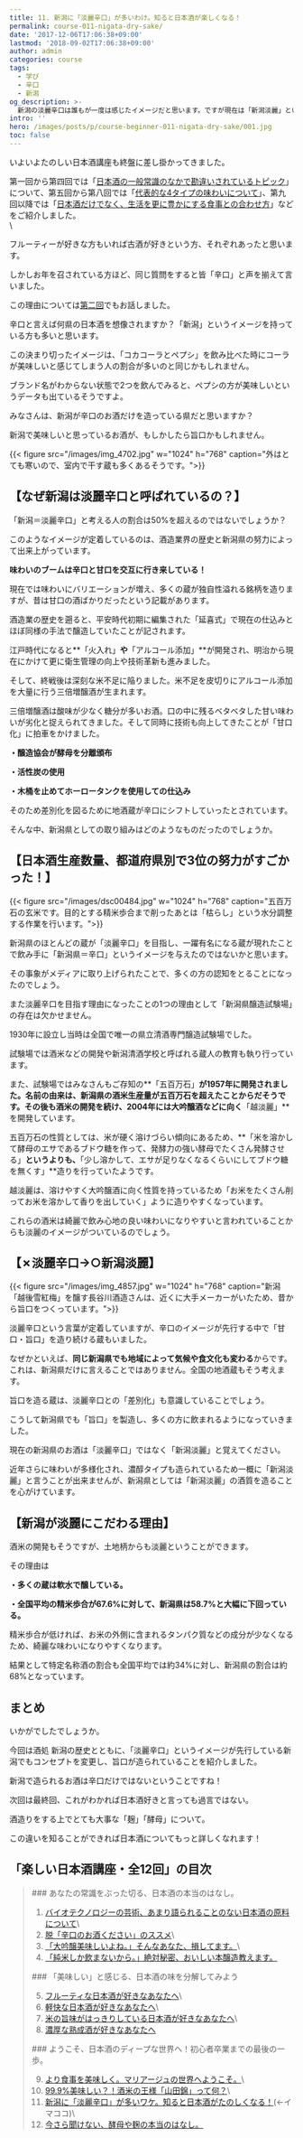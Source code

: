 ```yaml
---
title: 11. 新潟に「淡麗辛口」が多いわけ。知ると日本酒が楽しくなる！
permalink: course-011-nigata-dry-sake/
date: '2017-12-06T17:06:38+09:00'
lastmod: '2018-09-02T17:06:38+09:00'
author: admin
categories: course
tags:
  - 学び
  - 辛口
  - 新潟
og_description: >-
  新潟の淡麗辛口は誰もが一度は感じたイメージだと思います。ですが現在は「新潟淡麗」というコンセプトに変更しているのをご存知でしょうか。味わいにはブームがありました。辛口が映える時代もあれば、戦時中の米不足により甘口が人気の時代もありました。技術の発展とともに新潟のコンセプトも固まっていきます。人気の酒米「五百万石」や「越淡麗」の存在も欠かせません。実はそのサクセスストーリーの裏には「一本〆」などの存在があります。新潟が旨口も造る理由や酒造りが盛んな県として裏付けられるデータも公開しました。
intro: ''
hero: /images/posts/p/course-beginner-011-nigata-dry-sake/001.jpg
toc: false
---
```

いよいよたのしい日本酒講座も終盤に差し掛かってきました。

第一回から第四回では「[日本酒の一般常識のなかで勘違いされているトピック](https://lab.saketaku.com/p/course/#%E3%81%82%E3%81%AA%E3%81%9F%E3%81%AE%E5%B8%B8%E8%AD%98%E3%82%92%E3%81%B6%E3%81%A3%E3%81%9F%E5%88%87%E3%82%8B-%E6%97%A5%E6%9C%AC%E9%85%92%E3%81%AE%E6%9C%AC%E5%BD%93%E3%81%AE%E3%81%AF%E3%81%AA%E3%81%97)」について、第五回から第八回では「[代表的な4タイプの味わいについて](https://lab.saketaku.com/p/course/#%E7%BE%8E%E5%91%B3%E3%81%97%E3%81%84-%E3%81%A8%E6%84%9F%E3%81%98%E3%82%8B-%E6%97%A5%E6%9C%AC%E9%85%92%E3%81%AE%E5%91%B3%E3%82%92%E5%88%86%E8%A7%A3%E3%81%97%E3%81%A6%E3%81%BF%E3%82%88%E3%81%86)」、第九回以降では「[日本酒だけでなく、生活を更に豊かにする食事との合わせ方](https://lab.saketaku.com/p/course/#%E3%82%88%E3%81%86%E3%81%93%E3%81%9D-%E6%97%A5%E6%9C%AC%E9%85%92%E3%81%AE%E3%83%87%E3%82%A3%E3%83%BC%E3%83%97%E3%81%AA%E4%B8%96%E7%95%8C%E3%81%B8-%E5%88%9D%E5%BF%83%E8%80%85%E5%8D%92%E6%A5%AD%E3%81%BE%E3%81%A7%E3%81%AE%E6%9C%80%E5%BE%8C%E3%81%AE%E4%B8%80%E6%AD%A9)」などをご紹介しました。  \
  \

  <p>  <p/>

フルーティーが好きな方もいれば古酒が好きという方、それぞれあったと思います。

しかしお年を召されている方ほど、同じ質問をすると皆「辛口」と声を揃えて言いました。

この理由については[第二回](https://lab.saketaku.com/p/course-002-stop-asking-dry-type-of-sake/)でもお話しました。

辛口と言えば何県の日本酒を想像されますか？「新潟」というイメージを持っている方も多いと思います。

この決まり切ったイメージは、「コカコーラとペプシ」を飲み比べた時にコーラが美味しいと感じてしまう人の割合が多いのと同じかもしれません。

ブランド名がわからない状態で2つを飲んでみると、ペプシの方が美味しいというデータも出ているそうですよ。

みなさんは、新潟が辛口のお酒だけを造っている県だと思いますか？

新潟で美味しいと思っているお酒が、もしかしたら旨口かもしれません。

{{< figure src="/images/img_4702.jpg" w="1024" h="768" caption="外はとても寒いので、室内で干す蔵も多くあるそうです。">}}

## 【なぜ新潟は淡麗辛口と呼ばれているの？】

「新潟＝淡麗辛口」と考える人の割合は50%を超えるのではないでしょうか？

このようなイメージが定着しているのは、酒造業界の歴史と新潟県の努力によって出来上がっています。

**味わいのブームは辛口と甘口を交互に行き来している！**

現在では味わいにバリエーションが増え、多くの蔵が独自性溢れる銘柄を造りますが、昔は甘口の酒ばかりだったという記載があります。

酒造業の歴史を遡ると、平安時代初期に編集された「延喜式」で現在の仕込みとほぼ同様の手法で醸造していたことが記されます。

江戸時代になると**「火入れ」**や**「アルコール添加」**が開発され、明治から現在にかけて更に衛生管理の向上や技術革新も進みました。

そして、終戦後は深刻な米不足に陥りました。米不足を皮切りにアルコール添加を大量に行う三倍増醸酒が生まれます。

三倍増醸酒は酸味が少なく糖分が多いお酒。口の中に残るベタベタした甘い味わいが劣化と捉えられてきました。そして同時に技術も向上してきたことが「甘口化」に拍車をかけました。

**・醸造協会が酵母を分離頒布**

**・活性炭の使用**

**・木桶を止めてホーロータンクを使用しての仕込み**

そのため差別化を図るために地酒蔵が辛口にシフトしていったとされています。

そんな中、新潟県としての取り組みはどのようなものだったのでしょうか。

## 【日本酒生産数量、都道府県別で3位の努力がすごかった！】

{{< figure src="/images/dsc00484.jpg" w="1024" h="768" caption="五百万石の玄米です。目的とする精米歩合まで削ったあとは「枯らし」という水分調整する作業を行います。">}}

新潟県のほとんどの蔵が「淡麗辛口」を目指し、一躍有名になる蔵が現れたことで飲み手に「新潟県＝辛口」というイメージを与えたのではないかと思います。

その事象がメディアに取り上げられたことで、多くの方の認知をとることになったのでしょう。

また淡麗辛口を目指す理由になったことの1つの理由として「新潟県醸造試験場」の存在は欠かせません。

1930年に設立し当時は全国で唯一の県立清酒専門醸造試験場でした。

試験場では酒米などの開発や新潟清酒学校と呼ばれる蔵人の教育も執り行っています。

 また、試験場ではみなさんもご存知の**「五百万石」**が1957年に開発されました。名前の由来は、新潟県の酒米生産量が五百万石を超えたことからだそうです。その後も酒米の開発を続け、2004年には大吟醸酒などに向く**「越淡麗」**を開発しています。

五百万石の性質としては、米が硬く溶けづらい傾向にあるため、**「米を溶かして酵母のエサであるブドウ糖を作って、発酵力の強い酵母でたくさん発酵させる」**というよりも、**「少し溶かして、エサが足りなくなるくらいにしてブドウ糖を無くす」**造りを行っていたようです。

越淡麗は、溶けやすく大吟醸酒に向く性質を持っているため「お米をたくさん削ってお米を溶かして香りを出していく」ように造りやすくなっています。

これらの酒米は綺麗で飲み心地の良い味わいになりやすいと言われていることからも淡麗のイメージがついているのでしょう。

## 【✗淡麗辛口→○新潟淡麗】

{{< figure src="/images/img_4857.jpg" w="1024" h="768" caption="新潟「越後雪紅梅」を醸す長谷川酒造さんは、近くに大手メーカーがいたため、昔から旨口をつくっています。">}}

淡麗辛口という言葉が定着していますが、辛口のイメージが先行する中で「甘口・旨口」を造り続ける蔵もいました。

なぜかといえば、**同じ新潟県でも地域によって気候や食文化も変わる**からです。これは、新潟県だけに言えることではありません。全国の地酒蔵もそう考えます。

旨口を造る蔵は、淡麗辛口との「差別化」も意識していることでしょう。

こうして新潟県でも「旨口」を製造し、多くの方に飲まれるようになっていきました。

現在の新潟県のお酒は「淡麗辛口」ではなく「新潟淡麗」と覚えてください。

近年さらに味わいが多様化され、濃醇タイプも造られているため一概に「新潟淡麗」と言うことが出来ませんが、新潟県としては「新潟淡麗」の酒質を造ることを心がけています。

## 【新潟が淡麗にこだわる理由】

酒米の開発もそうですが、土地柄からも淡麗ということができます。

その理由は

**・多くの蔵は軟水で醸している。**

**・全国平均の精米歩合が67.6%に対して、新潟県は58.7%と大幅に下回っている。**

精米歩合が低ければ、お米の外側に含まれるタンパク質などの成分が少なくなるため、綺麗な味わいになりやすくなります。

結果として特定名称酒の割合も全国平均では約34%に対し、新潟県の割合は約68%となっています。

## まとめ

いかがでしたでしょうか。

今回は酒処 新潟の歴史とともに、「淡麗辛口」というイメージが先行している新潟でもコンセプトを変更し、旨口が造られていることを紹介しました。

新潟で造られるお酒は辛口だけではないということですね！

次回は最終回、これがわかれば日本酒好きと言っても過言ではない。

酒造りをする上でとても大事な「麹」「酵母」について。

この違いを知ることができれば日本酒についてもっと詳しくなれます！

## 「楽しい日本酒講座・全12回」の目次
><p><p/>
>### あなたの常識をぶった切る、日本酒の本当のはなし。
>
> 1. [バイオテクノロジーの芸術、あまり語られることのない日本酒の原料について](/p/course-001-do-you-know-what-its-made-of/)\
> 2. [脱「辛口のお酒ください」のススメ](/p/course-002-stop-asking-dry-type-of-sake/)\
> 3. [「大吟醸美味しいよね。」そんなあなた、損してます。](/p/course-003-the-myth-of-the-highest-grade-sake/)\
> 4. [「純米しか飲まないから。」絶対秘密、おいしい本醸造教えます。](/p/course-004-a-letter-for-junmai-lovers/)
><p><p/>
>### 「美味しい」と感じる、日本酒の味を分解してみよう
>
> 5. [フルーティな日本酒が好きなあなたへ](/p/course-005-fruity-sake/)\
> 6. [軽快な日本酒が好きなあなたへ](/p/course-006-smooth-sake/)\
> 7. [米の旨味がはっきりしている日本酒が好きなあなたへ](/p/course-007-umami-sake/)\
> 8. [濃厚な熟成酒が好きなあなたへ](/p/course-008-aged-sake/)
><p><p/>
>### ようこそ、日本酒のディープな世界へ！初心者卒業までの最後の一歩。
>
> 9. [より食事を美味しく。マリアージュの世界へようこそ。](/p/course-009-sake-marriage/)\
> 10. [99.9%美味しい？！酒米の王様「山田錦」って何？](/p/course-010-yamadanishiki/)\
> 11. [新潟に「淡麗辛口」が多いワケ。知ると日本酒がたのしくなる！](/p/course-011-nigata-dry-sake/)(←イマココ)\
>12. [今さら聞けない、酵母や麹の本当のはなし。](/p/course-012-surprisingly-real-yeast-koji/)
